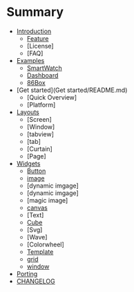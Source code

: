 # Summary

* [Introduction](Introduction/README.md)
    * [Feature](Introduction/Home.md)
    * [License]
    * [FAQ]
* [Examples](Examples/README.md)
    * [SmartWatch](Examples/Demo.md)
    * [Dashboard](Examples/Demo.md)
    * [86Box](Examples/Demo.md)
* [Get started](Get started/README.md)
    * [Quick Overview]
    * [Platform]
* [Layouts](Layouts/README.md)
    * [Screen]
    * [Window]
    * [tabview]
    * [tab]
    * [Curtain]
    * [Page]
* [Widgets](Widgets/README.md)
    * [Button](Widgets/gui_button.md)
    * [image](Widgets/gui_image.md)
    * [dynamic imgage]
    * [dynamic imgage]
    * [magic image]
    * [canvas](Widgets/gui_canvas.md)
    * [Text]
    * [Cube](Widgets/gui_cube.md)
    * [Svg]
    * [Wave]
    * [Colorwheel]
    * [Template](Widgets/gui_template.md)
    * [grid](Widgets/gui_grid.md)
    * [window](Widgets/gui_window.md)
* [Porting](Porting/README.md)
* [CHANGELOG](CHANGELOG.md)

